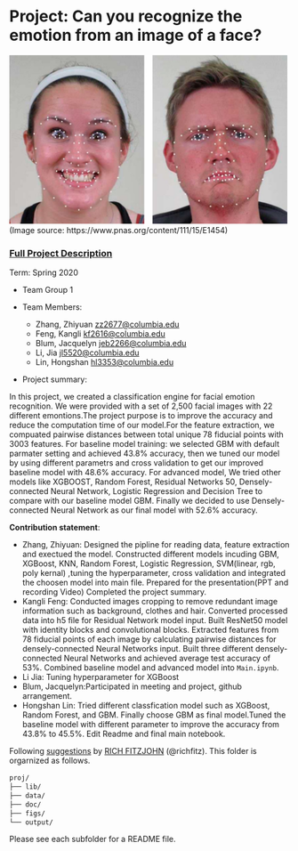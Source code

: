 # Project: Can you recognize the emotion from an image of a face? 
<img src="figs/CE.jpg" alt="Compound Emotions" width="500"/>
(Image source: https://www.pnas.org/content/111/15/E1454)

### [Full Project Description](doc/project3_desc.md)

Term: Spring 2020



+ Team Group 1

+ Team Members: 
    +  Zhang, Zhiyuan zz2677@columbia.edu
    + Feng, Kangli kf2616@columbia.edu
    + Blum, Jacquelyn jeb2266@columbia.edu
    + Li, Jia jl5520@columbia.edu
    + Lin, Hongshan hl3353@columbia.edu
 
 
+ Project summary:  

In this project, we created a classification engine for facial emotion recognition. We were provided with a set of 2,500 facial images with 22 different emontions.The project purpose is to improve the accuracy and reduce the computation time of our model.For the feature extraction, we compuated pairwise distances between total unique 78 fiducial points with 3003 features. For baseline model training: we selected GBM with default parmater setting and achieved 43.8% accuracy, then we tuned our model by using different parametrs and cross validation to get our improved baseline model with 48.6% accuracy. For advanced model, We tried other models like XGBOOST, Random Forest, Residual Networks 50, Densely-connected Neural Network, Logistic Regression and Decision Tree to compare with our baseline model GBM. Finally we decided to use Densely-connected Neural Network as our final model with 52.6% accuracy. 

	
**Contribution statement**: 
+ Zhang, Zhiyuan: Designed the pipline for reading data, feature extraction and exectued the model. Constructed different models incuding GBM, XGBoost, KNN, Random Forest, Logistic Regression, SVM(linear, rgb, poly kernal) ,tuning the hyperparameter, cross validation and integrated the choosen model into main file. Prepared for the presentation(PPT and recording Video) Completed the project summary.
+ Kangli Feng: Conducted images cropping  to remove redundant image information such as background, clothes and hair. Converted processed data into h5 file for Residual Network model input. Built ResNet50 model with identity blocks and convolutional blocks. Extracted features from 78 fiducial points of each image by calculating pairwise distances for densely-connected Neural Networks input. Built three different densely-connected Neural Networks and achieved average test accuracy of 53%. Combined baseline model and advanced model into `Main.ipynb`.
+ Li Jia: Tuning hyperparameter for XGBoost
+ Blum, Jacquelyn:Participated in meeting and project, github arrangement.
+ Hongshan Lin: Tried different classfication model such as XGBoost, Random Forest, and GBM. Finally choose GBM as final model.Tuned the baseline model with different parameter to improve the accuracy from 43.8% to 45.5%. Edit Readme and final main notebook.


Following [suggestions](http://nicercode.github.io/blog/2013-04-05-projects/) by [RICH FITZJOHN](http://nicercode.github.io/about/#Team) (@richfitz). This folder is orgarnized as follows.

```
proj/
├── lib/
├── data/
├── doc/
├── figs/
└── output/
```

Please see each subfolder for a README file.
